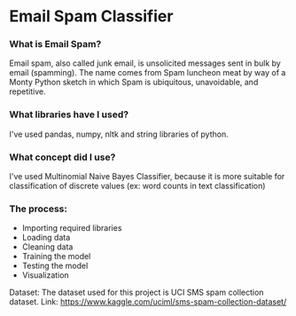 # Email Spam Classifier
<h3>What is Email Spam?</h3>
Email spam, also called junk email, is unsolicited messages sent in bulk by email (spamming). The name comes from Spam luncheon meat by way of a Monty Python sketch in which Spam is ubiquitous, unavoidable, and repetitive.

<h3>What libraries have I used?</h3>
I've used pandas, numpy, nltk and string libraries of python.

<h3>What concept did I use?</h3>
I've used Multinomial Naive Bayes Classifier, because it is more suitable for classification of discrete values (ex: word counts in text classification)

<h3>The process:</h3>
<ul>
          <li>Importing required libraries</li>
          <li>Loading data</li>
          <li>Cleaning data</li>
          <li>Training the model</li>
          <li>Testing the model</li>
          <li>Visualization</li>
</ul>

Dataset: The dataset used for this project is UCI SMS spam collection dataset. 
          Link: https://www.kaggle.com/uciml/sms-spam-collection-dataset/
          


